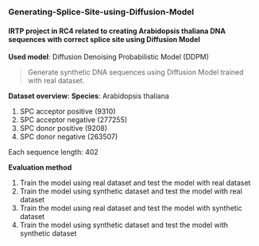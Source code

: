 ### Generating-Splice-Site-using-Diffusion-Model
#### IRTP project in RC4 related to creating Arabidopsis thaliana DNA sequences with correct splice site using Diffusion Model 

**Used model**: Diffusion Denoising Probabilistic Model (DDPM)
> Generate synthetic DNA sequences using Diffusion Model trained with real dataset.

**Dataset overview**:
**Species**: Arabidopsis thaliana

1. SPC acceptor positive (9310)
2. SPC acceptor negative (277255)
3. SPC donor positive (9208)
4. SPC donor negative (263507)

Each sequence length: 402

**Evaluation method**
1. Train the model using real dataset and test the model with real dataset
2. Train the model using synthetic dataset and test the model with real dataset
3. Train the model using real dataset and test the model with synthetic dataset
4. Train the model using synthetic dataset and test the model with synthetic dataset

